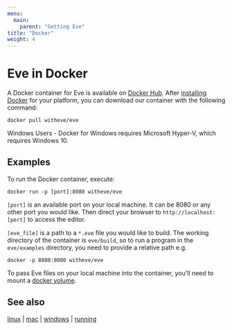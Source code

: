 ```yaml
---
menu:
  main:
    parent: "Getting Eve"
title: "Docker"
weight: 4
---
```


# Eve in Docker

A Docker container for Eve is available on [Docker Hub](https://hub.docker.com/r/witheve/eve/). After [installing Docker](http://www.docker.com/products/docker) for your platform, you can download our container with the following command:

```
docker pull witheve/eve
```

Windows Users - Docker for Windows requires Microsoft Hyper-V, which requires Windows 10.
## Examples

To run the Docker container, execute:

```
docker run -p [port]:8080 witheve/eve
```

`[port]` is an available port on your local machine. It can be 8080 or any other port you would like. Then direct your browser to `http://localhost:[port]` to access the editor.

`[eve_file]` is a path to a `*.eve` file you would like to build. The working directory of the container is `eve/build`, so to run a program in the `eve/examples` directory, you need to provide a relative path e.g. 

```
docker -p 8080:8080 witheve/eve
```

To pass Eve files on your local machine into the container, you'll need to mount a [docker volume](https://docs.docker.com/engine/tutorials/dockervolumes/). 

## See also

[linux](../linux) | [mac](../mac) | [windows](../windows) | [running](../running)